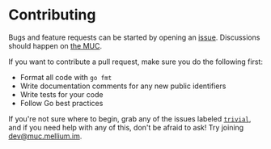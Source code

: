 # Contributing

Bugs and feature requests can be started by opening an [issue][issues].
Discussions should happen on [the MUC][joinmuc].

If you want to contribute a pull request, make sure you do the following first:

  - Format all code with `go fmt`
  - Write documentation comments for any new public identifiers
  - Write tests for your code
  - Follow Go best practices

If you're not sure where to begin, grab any of the issues labeled
[`trivial`][trivial], and if you need help with any of this, don't be afraid to
ask! Try joining [dev@muc.mellium.im][joinmuc].


[issues]: https://bitbucket.org/mellium/xmpp/issues?status=new&status=open
[trivial]: https://bitbucket.org/mellium/xmpp/issues?priority=trivial
[joinmuc]: xmpp:dev@muc.mellium.im?join
